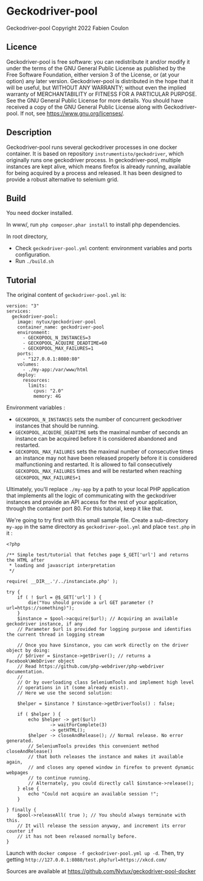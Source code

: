 # Geckodriver-pool

Geckodriver-pool 
Copyright 2022 Fabien Coulon

## Licence

Geckodriver-pool is free software: you can redistribute it and/or modify it under the terms of the GNU General Public License as published by the Free Software Foundation, either version 3 of the License, or (at your option) any later version.
Geckodriver-pool is distributed in the hope that it will be useful, but WITHOUT ANY WARRANTY; without even the implied warranty of MERCHANTABILITY or FITNESS FOR A PARTICULAR PURPOSE. See the GNU General Public License for more details.
You should have received a copy of the GNU General Public License along with Geckodriver-pool. If not, see <https://www.gnu.org/licenses/>.

## Description 

Geckodriver-pool runs several geckodriver processes in one docker container. 
It is based on repository `instrumentisto/geckodriver`, which originally runs one geckodriver process.
In geckodriver-pool, multiple instances are kept alive, which means firefox is already running, available for being acquired by a process and released. It has been designed to provide a robust alternative to selenium grid.

## Build

You need docker installed.

In www/, run `php composer.phar install` to install php dependencies.

In root directory, 
* Check `geckodriver-pool.yml` content: environment variables and ports configuration.
* Run `./build.sh`

## Tutorial

The original content of `geckodriver-pool.yml` is:
```
version: "3"
services:
  geckodriver-pool:
    image: nytux/geckodriver-pool
    container_name: geckodriver-pool
    environment:
      - GECKOPOOL_N_INSTANCES=3
      - GECKOPOOL_ACQUIRE_DEADTIME=60
      - GECKOPOOL_MAX_FAILURES=1
    ports:
      - "127.0.0.1:8080:80"
    volumes:
      - ./my-app:/var/www/html
    deploy:
      resources:
        limits:
          cpus: "2.0"
          memory: 4G
```
Environment variables :
* `GECKOPOOL_N_INSTANCES` sets the number of concurrent geckodriver instances that should be running.
* `GECKOPOOL_ACQUIRE_DEADTIME` sets the maximal number of seconds an instance can be acquired before it is considered abandoned and restarted.
* `GECKOPOOL_MAX_FAILURES` sets the maximal number of consecutive times an instance may not have been released properly before it is considered malfunctioning and restarted. It is allowed to fail consecutively `GECKOPOOL_MAX_FAILURES` times and will be restarted when reaching `GECKOPOOL_MAX_FAILURES+1`


Ultimately,  you'll replace `./my-app` by a path to your local PHP application that implements all the logic of communicating with the geckodriver instances and provide an API access for the rest of your application, through the container port 80. For this tutorial, keep it like that.

We're going to try first with this small sample file. Create a sub-directory `my-app` in the same directory as `geckodriver-pool.yml` and place `test.php` in it :

```
<?php

/** Simple test/tutorial that fetches page $_GET['url'] and returns the HTML after
 * loading and javascript interpretation
 */

require( __DIR__.'/../instanciate.php' );

try {
    if ( ! $url = @$_GET['url'] ) {
        die("You should provide a url GET parameter (?url=https://something)");
    }
    $instance = $pool->acquire($url); // Acquiring an available geckodriver instance, if any
    // Parameter $url is provided for logging purpose and identifies the current thread in logging stream

    // Once you have $instance, you can work directly on the driver object by doing:
    // $driver = $instance->getDriver(); // returns a Facebook\WebDriver object
    // Read https://github.com/php-webdriver/php-webdriver documentation.
    //
    // Or by overloading class SeleniumTools and implement high level 
    // operations in it (some already exist).
    // Here we use the second solution:

    $helper = $instance ? $instance->getDriverTools() : false;

    if ( $helper ) {
        echo $helper -> get($url)
                -> waitForComplete(3)
                -> getHTML();
        $helper -> closeAndRelease(); // Normal release. No error generated.
        // SeleniumTools provides this convenient method closeAndRelease()
        // that both releases the instance and makes it available again,
        // and closes any opened window in firefox to prevent dynamic webpages
        // to continue running.
        // Alternately, you could directly call $instance->release();
    } else {
        echo "Could not acquire an available session !";
    }

} finally {
    $pool->releaseAll( true ); // You should always terminate with this.
    // It will release the session anyway, and increment its error counter if
    // it has not been released normally before.
}
```
Launch with `docker compose -f geckodriver-pool.yml up -d`. Then, try getting `http://127.0.0.1:8080/test.php?url=https://xkcd.com/`

Sources are available at https://github.com/Nytux/geckodriver-pool-docker

